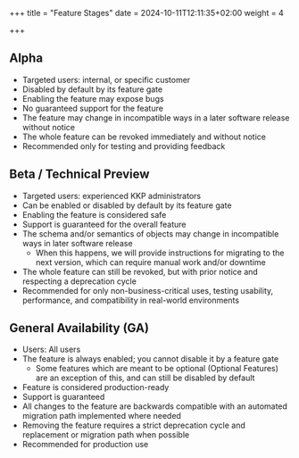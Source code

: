 +++
title = "Feature Stages"
date = 2024-10-11T12:11:35+02:00
weight = 4

+++

## Alpha

- Targeted users: internal, or specific customer
- Disabled by default by its feature gate
- Enabling the feature may expose bugs
- No guaranteed support for the feature
- The feature may change in incompatible ways in a later software release without notice
- The whole feature can be revoked immediately and without notice
- Recommended only for testing and providing feedback


## Beta / Technical Preview

- Targeted users: experienced KKP administrators
- Can be enabled or disabled by default by its feature gate
- Enabling the feature is considered safe
- Support is guaranteed for the overall feature
- The schema and/or semantics of objects may change in incompatible ways in later software release
  - When this happens, we will provide instructions for migrating to the next version, which can require manual work and/or downtime
- The whole feature can still be revoked, but with prior notice and respecting a deprecation cycle
- Recommended for only non-business-critical uses, testing usability, performance, and compatibility in real-world environments


## General Availability (GA)

- Users: All users
- The feature is always enabled; you cannot disable it by a feature gate
  - Some features which are meant to be optional (Optional Features) are an exception of this, and can still be disabled by default
- Feature is considered production-ready
- Support is guaranteed
- All changes to the feature are backwards compatible with an automated migration path implemented where needed
- Removing the feature requires a strict deprecation cycle and replacement or migration path when possible
- Recommended for production use
